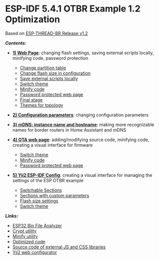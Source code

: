 
<a id="otbr-top"></a>
# ESP-IDF 5.4.1 OTBR Example 1.2 Optimization
Based on [ESP-THREAD-BR Release v1.2](https://github.com/espressif/esp-thread-br/releases/tag/v1.2)  
  
***Contents:***  
- [**1) Web Page**](README1.md#web-page): changing flash settings, saving external scripts locally, minifying code, password protection  
  - [Change partition table](README1.md#web-page-change-partitions)  
  - [Change flash size in configuration](README1.md#web-page-change-flash-size)  
  - [Save external scripts locally](README1.md#web-page-save-locally)
  - [Switch theme](README1.md#web-page-switch-theme)
  - [Minify code](README1.md#web-page-minify-code)
  - [Password protected web page](README1.md#web-page-password-protected)
  - [Final stage](README1.md#web-page-final-stage)
  - [Themes for topology](README1.md#web-page-topology-themes)


- [**2) Configuration parameters**](README2.md#configuration): changing configuration parameters  


- [**3) mDNS: instance name and hostname**](README3.md#mdns-names): making more recognizable names for border routers in Home Assistant and mDNS  


- [**4) OTA web page**](README4.md#ota-web-page): adding/modifying source code, minifying code, creating a visual interface for firmware  
  - [Switch theme](README4.md#ota-web-page-switch-theme)
  - [Minify code](README4.md#ota-web-page-minify-code)
  - [Password protected web page](README1.md#web-page-password-protected)


- [**5) Yii2 ESP-IDF Config**](README5.md#yii2-config): creating a visual interface for managing the settings of the ESP OTBR example  
  - [Switchable Sections](README5.md#yii2-config-switchable-sections)
  - [Sections with custom parameters ](README5.md#yii2-config-custom-parameters)
  - [Flash size settings](README5.md#yii2-config-flash-size)
  - [Switch theme](README5.md#yii2-config-switch-theme)

    
***Links:***  
- [ESP32 Bin File Analyzer](analyzer/)  
- [Crypt utility](crypt/)  
- [Minify utility](minify/)  
- [Optimized code](optimized/)  
- [Source code of external JS and CSS libraries](src/)  
- [Yii2 web configurator](web/)  
